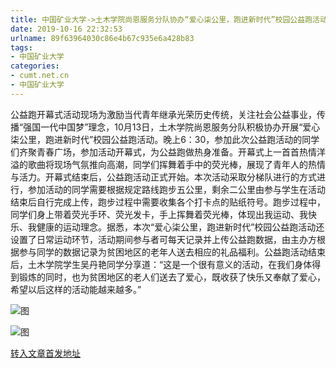 ```yaml
---
title: 中国矿业大学->土木学院尚恩服务分队协办“爱心柒公里，跑进新时代”校园公益跑活动 | cumt.net.cn
date: 2019-10-16 22:32:53
urlname: 89f63964030c86e4b67c935e6a428b83
tags: 
- 中国矿业大学
categories:
- cumt.net.cn
- 中国矿业大学
---
```

公益跑开幕式活动现场为激励当代青年继承光荣历史传统，关注社会公益事业，传播“强国一代中国梦”理念，10月13日，土木学院尚恩服务分队积极协办开展“爱心柒公里，跑进新时代”校园公益跑活动。晚上6：30，参加此次公益跑活动的同学们齐聚青春广场，参加活动开幕式，为公益跑做热身准备。开幕式上一首首热情洋溢的歌曲将现场气氛推向高潮，同学们挥舞着手中的荧光棒，展现了青年人的热情与活力。开幕式结束后，公益跑活动正式开始。本次活动采取分梯队进行的方式进行，参加活动的同学需要根据规定路线跑步五公里，剩余二公里由参与学生在活动结束后自行完成上传，跑步过程中需要收集各个打卡点的贴纸符号。跑步过程中，同学们身上带着荧光手环、荧光发卡，手上挥舞着荧光棒，体现出我运动、我快乐、我健康的运动理念。据悉，本次“爱心柒公里，跑进新时代”校园公益跑活动还设置了日常运动环节，活动期间参与者可每天记录并上传公益跑数据，由主办方根据参与同学的数据记录为贫困地区的老年人送去相应的礼品福利。公益跑活动结束后，土木学院学生吴丹艳同学分享道：“这是一个很有意义的活动，在我们身体得到锻炼的同时，也为贫困地区的老人们送去了爱心，既收获了快乐又奉献了爱心，希望以后这样的活动能越来越多。”

![图](http://xwzx.cumt.edu.cn/_upload/article/images/23/e7/d50034a64519a12451db00e7f41b/f0ce121b-f0c6-4974-93f2-1a62dc1e0766.jpg)

![图](http://xwzx.cumt.edu.cn/_upload/article/images/23/e7/d50034a64519a12451db00e7f41b/68441837-0134-4926-a56e-ae2900b53f5a.jpg)

[转入文章首发地址](http://xwzx.cumt.edu.cn/50/9c/c523a544924/page.htm)